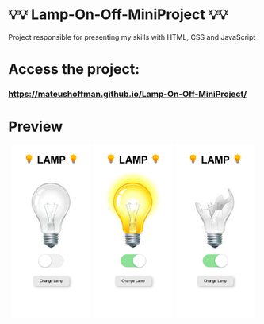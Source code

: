 ﻿# 💡💡 Lamp-On-Off-MiniProject 💡💡

Project responsible for presenting my skills with HTML, CSS and JavaScript

# Access the project:
### https://mateushoffman.github.io/Lamp-On-Off-MiniProject/

# Preview

<div align="center" margin="50px">
	<img src="img\imgForREADME\Lamp Off.png" width="32%" />
 <img src="img\imgForREADME\Lamp On.png" width="32%" />
 <img src="img\imgForREADME\Lamp Broken.png" width="32%" />
</div>
